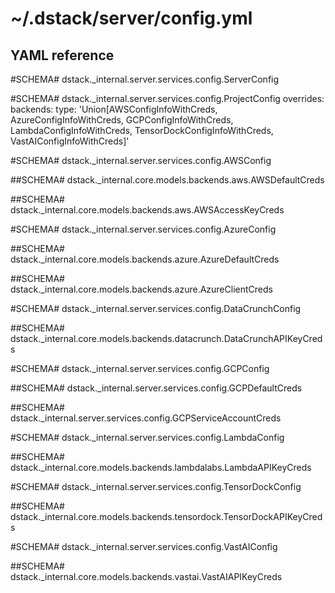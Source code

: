 # ~/.dstack/server/config.yml

## YAML reference

#SCHEMA# dstack._internal.server.services.config.ServerConfig

#SCHEMA# dstack._internal.server.services.config.ProjectConfig
    overrides:
        backends:
            type: 'Union[AWSConfigInfoWithCreds, AzureConfigInfoWithCreds, GCPConfigInfoWithCreds, LambdaConfigInfoWithCreds, TensorDockConfigInfoWithCreds, VastAIConfigInfoWithCreds]'

#SCHEMA# dstack._internal.server.services.config.AWSConfig

##SCHEMA# dstack._internal.core.models.backends.aws.AWSDefaultCreds

##SCHEMA# dstack._internal.core.models.backends.aws.AWSAccessKeyCreds

#SCHEMA# dstack._internal.server.services.config.AzureConfig

##SCHEMA# dstack._internal.core.models.backends.azure.AzureDefaultCreds

##SCHEMA# dstack._internal.core.models.backends.azure.AzureClientCreds

#SCHEMA# dstack._internal.server.services.config.DataCrunchConfig

##SCHEMA# dstack._internal.core.models.backends.datacrunch.DataCrunchAPIKeyCreds

#SCHEMA# dstack._internal.server.services.config.GCPConfig

##SCHEMA# dstack._internal.server.services.config.GCPDefaultCreds

##SCHEMA# dstack._internal.server.services.config.GCPServiceAccountCreds

#SCHEMA# dstack._internal.server.services.config.LambdaConfig

##SCHEMA# dstack._internal.core.models.backends.lambdalabs.LambdaAPIKeyCreds

#SCHEMA# dstack._internal.server.services.config.TensorDockConfig

##SCHEMA# dstack._internal.core.models.backends.tensordock.TensorDockAPIKeyCreds

#SCHEMA# dstack._internal.server.services.config.VastAIConfig

##SCHEMA# dstack._internal.core.models.backends.vastai.VastAIAPIKeyCreds
